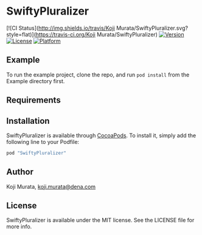 # SwiftyPluralizer

[![CI Status](http://img.shields.io/travis/Koji Murata/SwiftyPluralizer.svg?style=flat)](https://travis-ci.org/Koji Murata/SwiftyPluralizer)
[![Version](https://img.shields.io/cocoapods/v/SwiftyPluralizer.svg?style=flat)](http://cocoapods.org/pods/SwiftyPluralizer)
[![License](https://img.shields.io/cocoapods/l/SwiftyPluralizer.svg?style=flat)](http://cocoapods.org/pods/SwiftyPluralizer)
[![Platform](https://img.shields.io/cocoapods/p/SwiftyPluralizer.svg?style=flat)](http://cocoapods.org/pods/SwiftyPluralizer)

## Example

To run the example project, clone the repo, and run `pod install` from the Example directory first.

## Requirements

## Installation

SwiftyPluralizer is available through [CocoaPods](http://cocoapods.org). To install
it, simply add the following line to your Podfile:

```ruby
pod "SwiftyPluralizer"
```

## Author

Koji Murata, koji.murata@dena.com

## License

SwiftyPluralizer is available under the MIT license. See the LICENSE file for more info.
